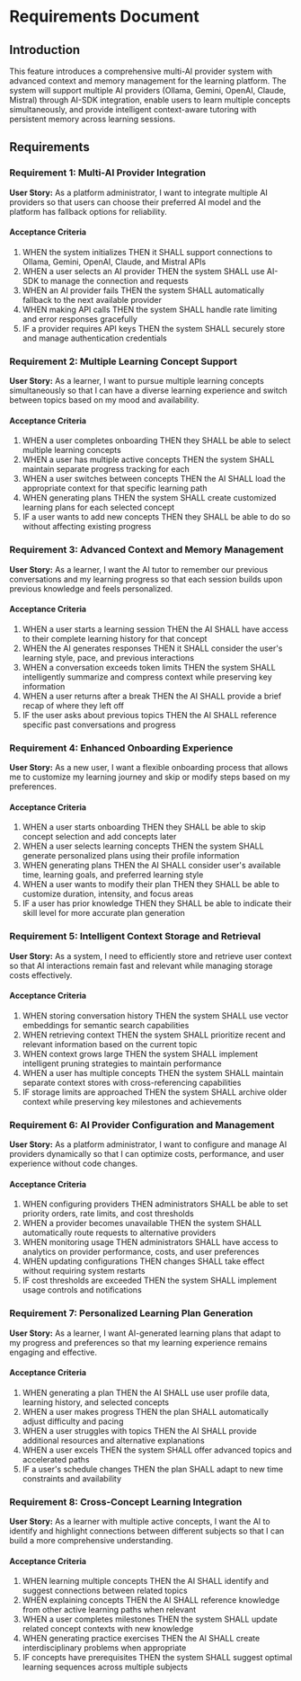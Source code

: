 # Requirements Document

## Introduction

This feature introduces a comprehensive multi-AI provider system with advanced context and memory management for the learning platform. The system will support multiple AI providers (Ollama, Gemini, OpenAI, Claude, Mistral) through AI-SDK integration, enable users to learn multiple concepts simultaneously, and provide intelligent context-aware tutoring with persistent memory across learning sessions.

## Requirements

### Requirement 1: Multi-AI Provider Integration

**User Story:** As a platform administrator, I want to integrate multiple AI providers so that users can choose their preferred AI model and the platform has fallback options for reliability.

#### Acceptance Criteria

1. WHEN the system initializes THEN it SHALL support connections to Ollama, Gemini, OpenAI, Claude, and Mistral APIs
2. WHEN a user selects an AI provider THEN the system SHALL use AI-SDK to manage the connection and requests
3. WHEN an AI provider fails THEN the system SHALL automatically fallback to the next available provider
4. WHEN making API calls THEN the system SHALL handle rate limiting and error responses gracefully
5. IF a provider requires API keys THEN the system SHALL securely store and manage authentication credentials

### Requirement 2: Multiple Learning Concept Support

**User Story:** As a learner, I want to pursue multiple learning concepts simultaneously so that I can have a diverse learning experience and switch between topics based on my mood and availability.

#### Acceptance Criteria

1. WHEN a user completes onboarding THEN they SHALL be able to select multiple learning concepts
2. WHEN a user has multiple active concepts THEN the system SHALL maintain separate progress tracking for each
3. WHEN a user switches between concepts THEN the AI SHALL load the appropriate context for that specific learning path
4. WHEN generating plans THEN the system SHALL create customized learning plans for each selected concept
5. IF a user wants to add new concepts THEN they SHALL be able to do so without affecting existing progress

### Requirement 3: Advanced Context and Memory Management

**User Story:** As a learner, I want the AI tutor to remember our previous conversations and my learning progress so that each session builds upon previous knowledge and feels personalized.

#### Acceptance Criteria

1. WHEN a user starts a learning session THEN the AI SHALL have access to their complete learning history for that concept
2. WHEN the AI generates responses THEN it SHALL consider the user's learning style, pace, and previous interactions
3. WHEN a conversation exceeds token limits THEN the system SHALL intelligently summarize and compress context while preserving key information
4. WHEN a user returns after a break THEN the AI SHALL provide a brief recap of where they left off
5. IF the user asks about previous topics THEN the AI SHALL reference specific past conversations and progress

### Requirement 4: Enhanced Onboarding Experience

**User Story:** As a new user, I want a flexible onboarding process that allows me to customize my learning journey and skip or modify steps based on my preferences.

#### Acceptance Criteria

1. WHEN a user starts onboarding THEN they SHALL be able to skip concept selection and add concepts later
2. WHEN a user selects learning concepts THEN the system SHALL generate personalized plans using their profile information
3. WHEN generating plans THEN the AI SHALL consider user's available time, learning goals, and preferred learning style
4. WHEN a user wants to modify their plan THEN they SHALL be able to customize duration, intensity, and focus areas
5. IF a user has prior knowledge THEN they SHALL be able to indicate their skill level for more accurate plan generation

### Requirement 5: Intelligent Context Storage and Retrieval

**User Story:** As a system, I need to efficiently store and retrieve user context so that AI interactions remain fast and relevant while managing storage costs effectively.

#### Acceptance Criteria

1. WHEN storing conversation history THEN the system SHALL use vector embeddings for semantic search capabilities
2. WHEN retrieving context THEN the system SHALL prioritize recent and relevant information based on the current topic
3. WHEN context grows large THEN the system SHALL implement intelligent pruning strategies to maintain performance
4. WHEN a user has multiple concepts THEN the system SHALL maintain separate context stores with cross-referencing capabilities
5. IF storage limits are approached THEN the system SHALL archive older context while preserving key milestones and achievements

### Requirement 6: AI Provider Configuration and Management

**User Story:** As a platform administrator, I want to configure and manage AI providers dynamically so that I can optimize costs, performance, and user experience without code changes.

#### Acceptance Criteria

1. WHEN configuring providers THEN administrators SHALL be able to set priority orders, rate limits, and cost thresholds
2. WHEN a provider becomes unavailable THEN the system SHALL automatically route requests to alternative providers
3. WHEN monitoring usage THEN administrators SHALL have access to analytics on provider performance, costs, and user preferences
4. WHEN updating configurations THEN changes SHALL take effect without requiring system restarts
5. IF cost thresholds are exceeded THEN the system SHALL implement usage controls and notifications

### Requirement 7: Personalized Learning Plan Generation

**User Story:** As a learner, I want AI-generated learning plans that adapt to my progress and preferences so that my learning experience remains engaging and effective.

#### Acceptance Criteria

1. WHEN generating a plan THEN the AI SHALL use user profile data, learning history, and selected concepts
2. WHEN a user makes progress THEN the plan SHALL automatically adjust difficulty and pacing
3. WHEN a user struggles with topics THEN the AI SHALL provide additional resources and alternative explanations
4. WHEN a user excels THEN the system SHALL offer advanced topics and accelerated paths
5. IF a user's schedule changes THEN the plan SHALL adapt to new time constraints and availability

### Requirement 8: Cross-Concept Learning Integration

**User Story:** As a learner with multiple active concepts, I want the AI to identify and highlight connections between different subjects so that I can build a more comprehensive understanding.

#### Acceptance Criteria

1. WHEN learning multiple concepts THEN the AI SHALL identify and suggest connections between related topics
2. WHEN explaining concepts THEN the AI SHALL reference knowledge from other active learning paths when relevant
3. WHEN a user completes milestones THEN the system SHALL update related concept contexts with new knowledge
4. WHEN generating practice exercises THEN the AI SHALL create interdisciplinary problems when appropriate
5. IF concepts have prerequisites THEN the system SHALL suggest optimal learning sequences across multiple subjects